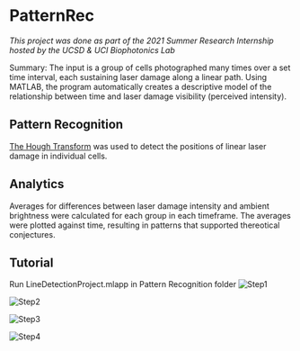 # PatternRec
*This project was done as part of the 2021 Summer Research Internship hosted by the UCSD & UCI Biophotonics Lab*

Summary: The input is a group of cells photographed many times over a set time interval, each sustaining laser damage along a linear path. Using MATLAB, the program automatically creates a descriptive model of the relationship between time and laser damage visibility (perceived intensity).

## Pattern Recognition
[The Hough Transform](https://en.wikipedia.org/wiki/Hough_transform#Detecting_lines) was used to detect the positions of linear laser damage in individual cells.

## Analytics
Averages for differences between laser damage intensity and ambient brightness were calculated for each group in each timeframe.
The averages were plotted against time, resulting in patterns that supported thereotical conjectures.

## Tutorial
Run LineDetectionProject.mlapp in Pattern Recognition folder
![Step1](https://user-images.githubusercontent.com/44252902/198814245-cb31ba4f-3863-499f-8509-8ad6af30410e.png)

![Step2](https://user-images.githubusercontent.com/44252902/198814243-c0669fa6-b9eb-4584-ab1b-f12d4a2bbdac.png)

![Step3](https://user-images.githubusercontent.com/44252902/198814241-b2abc0f1-3593-4c6a-b689-7134ad2b63fc.png)

![Step4](https://user-images.githubusercontent.com/44252902/198814246-29d38343-b4d8-4c48-b20b-cca0e27fbaf1.png)
